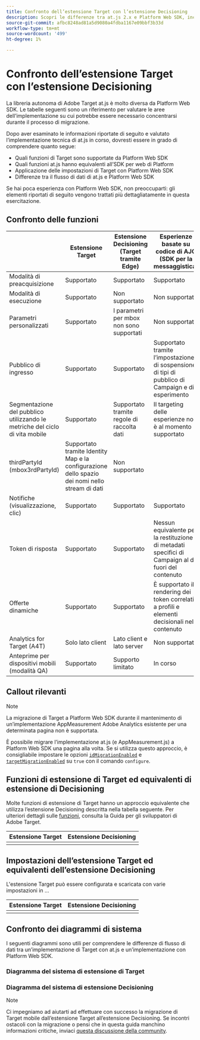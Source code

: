```yaml
---
title: Confronto dell’estensione Target con l’estensione Decisioning
description: Scopri le differenze tra at.js 2.x e Platform Web SDK, incluse funzioni, impostazioni e flusso di dati.
source-git-commit: afbc8248ad81a5d9080a4fdba1167e09bbf3b33d
workflow-type: tm+mt
source-wordcount: '499'
ht-degree: 1%

---
```


# Confronto dell’estensione Target con l’estensione Decisioning

La libreria autonoma di Adobe Target at.js è molto diversa da Platform Web SDK. Le tabelle seguenti sono un riferimento per valutare le aree dell’implementazione su cui potrebbe essere necessario concentrarsi durante il processo di migrazione.

Dopo aver esaminato le informazioni riportate di seguito e valutato l’implementazione tecnica di at.js in corso, dovresti essere in grado di comprendere quanto segue:

- Quali funzioni di Target sono supportate da Platform Web SDK
- Quali funzioni at.js hanno equivalenti all’SDK per web di Platform
- Applicazione delle impostazioni di Target con Platform Web SDK
- Differenze tra il flusso di dati di at.js e Platform Web SDK

Se hai poca esperienza con Platform Web SDK, non preoccuparti: gli elementi riportati di seguito vengono trattati più dettagliatamente in questa esercitazione.

## Confronto delle funzioni

| | Estensione Target | Estensione Decisioning (Target tramite Edge) | Esperienze basate su codice di AJO (SDK per la messaggistica) |
|---|---|---|---|
| Modalità di preacquisizione | Supportato | Supportato | Supportato |
| Modalità di esecuzione | Supportato | Non supportato | Non supportato |
| Parametri personalizzati | Supportato | I parametri per mbox non sono supportati | Non supportato |
| Pubblico di ingresso | Supportato | Supportato | Supportato tramite l’impostazione di sospensione di tipi di pubblico di Campaign e di esperimento |
| Segmentazione del pubblico utilizzando le metriche del ciclo di vita mobile | Supportato | Supportato tramite regole di raccolta dati | Il targeting delle esperienze non è al momento supportato |
| thirdPartyId (mbox3rdPartyId) | Supportato tramite Identity Map e la configurazione dello spazio dei nomi nello stream di dati | Non supportato |
| Notifiche (visualizzazione, clic) | Supportato | Supportato | Supportato |
| Token di risposta | Supportato | Supportato | Nessun equivalente per la restituzione di metadati specifici di Campaign al di fuori del contenuto |
| Offerte dinamiche | Supportato | Supportato | È supportato il rendering dei token correlati a profili e elementi decisionali nel contenuto |
| Analytics for Target (A4T) | Solo lato client | Lato client e lato server | Non supportato |
| Anteprime per dispositivi mobili (modalità QA) | Supportato | Supporto limitato | In corso |



## Callout rilevanti

>[!NOTE]
>
>La migrazione di Target a Platform Web SDK durante il mantenimento di un’implementazione AppMeasurement Adobe Analytics esistente per una determinata pagina non è supportata.
>
> È possibile migrare l’implementazione at.js (e AppMeasurement.js) a Platform Web SDK una pagina alla volta. Se si utilizza questo approccio, è consigliabile impostare le opzioni [`idMigrationEnabled`](https://experienceleague.adobe.com/docs/experience-platform/edge/fundamentals/configuring-the-sdk.html#id-migration-enabled) e [`targetMigrationEnabled`](https://experienceleague.adobe.com/docs/experience-platform/edge/fundamentals/configuring-the-sdk.html#targetMigrationEnabled) su `true` con il comando `configure`.

## Funzioni di estensione di Target ed equivalenti di estensione di Decisioning

Molte funzioni di estensione di Target hanno un approccio equivalente che utilizza l’estensione Decisioning descritta nella tabella seguente. Per ulteriori dettagli sulle [funzioni](https://developer.adobe.com/target/implement/client-side/atjs/atjs-functions/atjs-functions/), consulta la Guida per gli sviluppatori di Adobe Target.

| Estensione Target | Estensione Decisioning |
| --- | --- | 
| |  |

## Impostazioni dell’estensione Target ed equivalenti dell’estensione Decisioning

L&#39;estensione Target può essere configurata e scaricata con varie impostazioni in ...

| Estensione Target | Estensione Decisioning |
| --- | --- | 
| |  |


## Confronto dei diagrammi di sistema

I seguenti diagrammi sono utili per comprendere le differenze di flusso di dati tra un’implementazione di Target con at.js e un’implementazione con Platform Web SDK.

### Diagramma del sistema di estensione di Target



### Diagramma del sistema di estensione Decisioning




>[!NOTE]
>
>Ci impegniamo ad aiutarti ad effettuare con successo la migrazione di Target mobile dall’estensione Target all’estensione Decisioning. Se incontri ostacoli con la migrazione o pensi che in questa guida manchino informazioni critiche, inviaci [questa discussione della community](https://experienceleaguecommunities.adobe.com/t5/adobe-experience-platform-data/tutorial-discussion-migrate-target-from-at-js-to-web-sdk/m-p/575587#M463).
